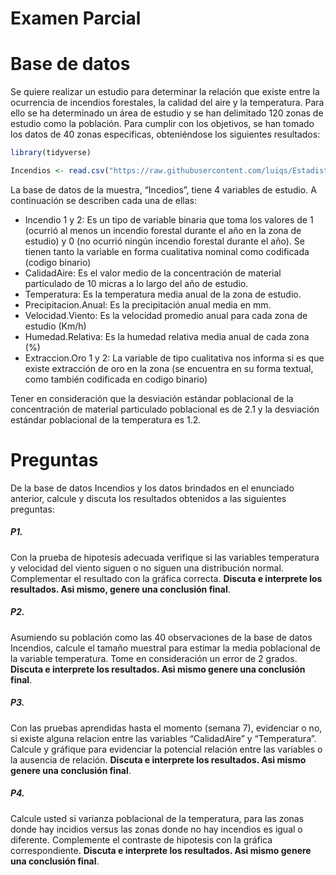 Examen Parcial
================

# Base de datos

Se quiere realizar un estudio para determinar la relación que existe
entre la ocurrencia de incendios forestales, la calidad del aire y la
temperatura. Para ello se ha determinado un área de estudio y se han
delimitado 120 zonas de estudio como la población. Para cumplir con los
objetivos, se han tomado los datos de 40 zonas especificas, obteniéndose
los siguientes resultados:

``` r
library(tidyverse)
```

``` r
Incendios <- read.csv("https://raw.githubusercontent.com/luiqs/Estadistica-Aplicada/main/PDB/Incendios.csv")
```

La base de datos de la muestra, “Incedios”, tiene 4 variables de
estudio. A continuación se describen cada una de ellas:

-   Incendio 1 y 2: Es un tipo de variable binaria que toma los valores
    de 1 (ocurrió al menos un incendio forestal durante el año en la
    zona de estudio) y 0 (no ocurrió ningún incendio forestal durante el
    año). Se tienen tanto la variable en forma cualitativa nominal como
    codificada (codigo binario)
-   CalidadAire: Es el valor medio de la concentración de material
    particulado de 10 micras a lo largo del año de estudio.
-   Temperatura: Es la temperatura media anual de la zona de estudio.
-   Precipitacion.Anual: Es la precipitación anual media en mm.
-   Velocidad.Viento: Es la velocidad promedio anual para cada zona de
    estudio (Km/h)
-   Humedad.Relativa: Es la humedad relativa media anual de cada zona
    (%)
-   Extraccion.Oro 1 y 2: La variable de tipo cualitativa nos informa si
    es que existe extracción de oro en la zona (se encuentra en su forma
    textual, como también codificada en codigo binario)

Tener en consideración que la desviación estándar poblacional de la
concentración de material particulado poblacional es de 2.1 y la
desviación estándar poblacional de la temperatura es 1.2.

# Preguntas

De la base de datos Incendios y los datos brindados en el enunciado
anterior, calcule y discuta los resultados obtenidos a las siguientes
preguntas:

##### P1.

Con la prueba de hipotesis adecuada verifique si las variables
temperatura y velocidad del viento siguen o no siguen una distribución
normal. Complementar el resultado con la gráfica correcta. **Discuta e
interprete los resultados. Asi mismo, genere una conclusión final**.

##### P2.

Asumiendo su población como las 40 observaciones de la base de datos
Incendios, calcule el tamaño muestral para estimar la media poblacional
de la variable temperatura. Tome en consideración un error de 2 grados.
**Discuta e interprete los resultados. Asi mismo genere una conclusión
final**.

##### P3.

Con las pruebas aprendidas hasta el momento (semana 7), evidenciar o no,
si existe alguna relacion entre las variables “CalidadAire” y
“Temperatura”. Calcule y gráfique para evidenciar la potencial relación
entre las variables o la ausencia de relación. **Discuta e interprete
los resultados. Asi mismo genere una conclusión final**.

##### P4.

Calcule usted si varianza poblacional de la temperatura, para las zonas
donde hay incidios versus las zonas donde no hay incendios es igual o
diferente. Complemente el contraste de hipotesis con la gráfica
correspondiente. **Discuta e interprete los resultados. Asi mismo genere
una conclusión final**.
